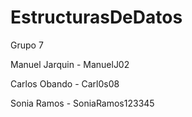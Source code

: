 # EstructurasDeDatos

Grupo 7


Manuel Jarquin - ManuelJ02

Carlos Obando - Carl0s08

Sonia Ramos - SoniaRamos123345
